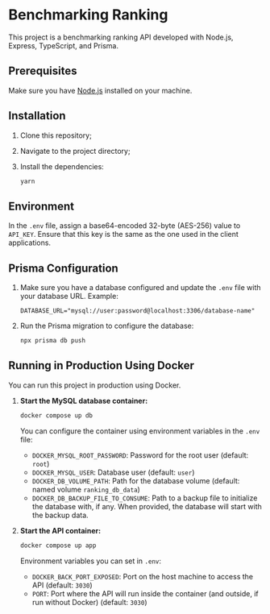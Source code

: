 # Benchmarking Ranking

This project is a benchmarking ranking API developed with Node.js, Express, TypeScript, and Prisma.

## Prerequisites

Make sure you have [Node.js](https://nodejs.org/) installed on your machine.

## Installation

1. Clone this repository;

2. Navigate to the project directory;

3. Install the dependencies:

   ```bash
   yarn
   ```

## Environment
In the `.env` file, assign a base64-encoded 32-byte (AES-256) value to `API_KEY`. Ensure that this key is the same as the one used in the client applications.

## Prisma Configuration

1. Make sure you have a database configured and update the `.env` file with your database URL. Example:

   ```
   DATABASE_URL="mysql://user:password@localhost:3306/database-name"
   ```

2. Run the Prisma migration to configure the database:

   ```bash
   npx prisma db push
   ```

## Running in Production Using Docker

You can run this project in production using Docker.

1. **Start the MySQL database container:**

   ```bash
   docker compose up db
   ```

   You can configure the container using environment variables in the `.env` file:

   * `DOCKER_MYSQL_ROOT_PASSWORD`: Password for the root user (default: `root`)
   * `DOCKER_MYSQL_USER`: Database user (default: `user`)
   * `DOCKER_DB_VOLUME_PATH`: Path for the database volume (default: named volume `ranking_db_data`)
   * `DOCKER_DB_BACKUP_FILE_TO_CONSUME`: Path to a backup file to initialize the database with, if any. When provided, the database will start with the backup data.

2. **Start the API container:**

   ```bash
   docker compose up app
   ```

   Environment variables you can set in `.env`:

   * `DOCKER_BACK_PORT_EXPOSED`: Port on the host machine to access the API (default: `3030`)
   * `PORT`: Port where the API will run inside the container (and outside, if run without Docker) (default: `3030`)

